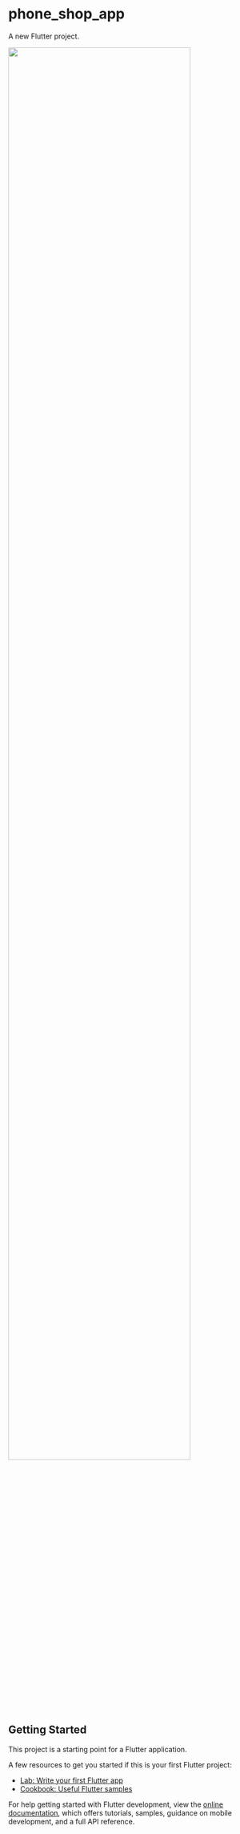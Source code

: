 # phone_shop_app

A new Flutter project.

<img src = "https://github.com/cemsarikaya/phone_shop_ui/blob/master/assets/gif/phone_app.gif?raw=true" width="85%">



## Getting Started

This project is a starting point for a Flutter application.

A few resources to get you started if this is your first Flutter project:

- [Lab: Write your first Flutter app](https://docs.flutter.dev/get-started/codelab)
- [Cookbook: Useful Flutter samples](https://docs.flutter.dev/cookbook)

For help getting started with Flutter development, view the
[online documentation](https://docs.flutter.dev/), which offers tutorials,
samples, guidance on mobile development, and a full API reference.
